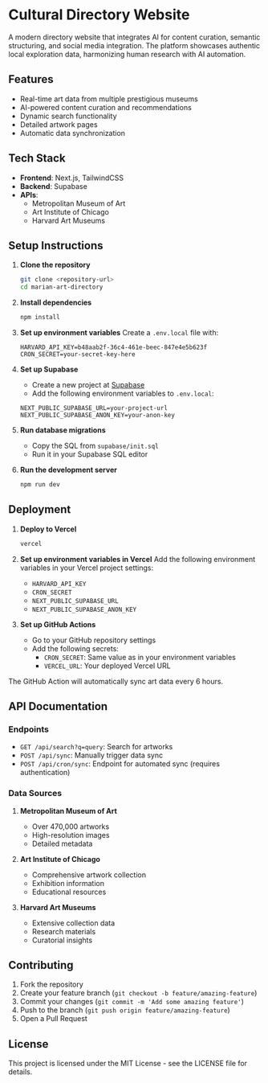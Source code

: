 # Cultural Directory Website

A modern directory website that integrates AI for content curation, semantic structuring, and social media integration. The platform showcases authentic local exploration data, harmonizing human research with AI automation.

## Features

- Real-time art data from multiple prestigious museums
- AI-powered content curation and recommendations
- Dynamic search functionality
- Detailed artwork pages
- Automatic data synchronization

## Tech Stack

- **Frontend**: Next.js, TailwindCSS
- **Backend**: Supabase
- **APIs**: 
  - Metropolitan Museum of Art
  - Art Institute of Chicago
  - Harvard Art Museums

## Setup Instructions

1. **Clone the repository**
   ```bash
   git clone <repository-url>
   cd marian-art-directory
   ```

2. **Install dependencies**
   ```bash
   npm install
   ```

3. **Set up environment variables**
   Create a `.env.local` file with:
   ```
   HARVARD_API_KEY=b48aab2f-36c4-461e-beec-847e4e5b623f
   CRON_SECRET=your-secret-key-here
   ```

4. **Set up Supabase**
   - Create a new project at [Supabase](https://supabase.com)
   - Add the following environment variables to `.env.local`:
   ```
   NEXT_PUBLIC_SUPABASE_URL=your-project-url
   NEXT_PUBLIC_SUPABASE_ANON_KEY=your-anon-key
   ```

5. **Run database migrations**
   - Copy the SQL from `supabase/init.sql`
   - Run it in your Supabase SQL editor

6. **Run the development server**
   ```bash
   npm run dev
   ```

## Deployment

1. **Deploy to Vercel**
   ```bash
   vercel
   ```

2. **Set up environment variables in Vercel**
   Add the following environment variables in your Vercel project settings:
   - `HARVARD_API_KEY`
   - `CRON_SECRET`
   - `NEXT_PUBLIC_SUPABASE_URL`
   - `NEXT_PUBLIC_SUPABASE_ANON_KEY`

3. **Set up GitHub Actions**
   - Go to your GitHub repository settings
   - Add the following secrets:
     - `CRON_SECRET`: Same value as in your environment variables
     - `VERCEL_URL`: Your deployed Vercel URL

The GitHub Action will automatically sync art data every 6 hours.

## API Documentation

### Endpoints

- `GET /api/search?q=query`: Search for artworks
- `POST /api/sync`: Manually trigger data sync
- `POST /api/cron/sync`: Endpoint for automated sync (requires authentication)

### Data Sources

1. **Metropolitan Museum of Art**
   - Over 470,000 artworks
   - High-resolution images
   - Detailed metadata

2. **Art Institute of Chicago**
   - Comprehensive artwork collection
   - Exhibition information
   - Educational resources

3. **Harvard Art Museums**
   - Extensive collection data
   - Research materials
   - Curatorial insights

## Contributing

1. Fork the repository
2. Create your feature branch (`git checkout -b feature/amazing-feature`)
3. Commit your changes (`git commit -m 'Add some amazing feature'`)
4. Push to the branch (`git push origin feature/amazing-feature`)
5. Open a Pull Request

## License

This project is licensed under the MIT License - see the LICENSE file for details.
